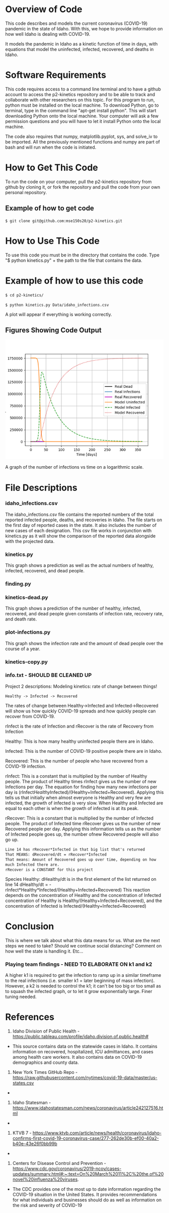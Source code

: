 # Overview of Code
This code describes and models the current coronavirus (COVID-19) pandemic in the state of Idaho. With this, we hope to provide information on how well Idaho is dealing with COVID-19.

It models the pandemic in Idaho as a kinetic function of time in days, with equations that model the uninfected, infected, recovered, and deaths in Idaho.

# Software Requirements
This code requires access to a command line terminal and to have a github account to access the p2-kinetics repository and to be able to track and collaborate with other researchers on this topic. For this program to run, python must be installed on the local machine. To download Python, go to terminal, type in the command line "apt-get install python". This will start 
downloading Python onto the local machine. Your computer will ask a few permission questions and you will have to let it install Python onto the local machine.

The code also requires that numpy, matplotlib.pyplot, sys, and solve_iv to be imported. All the previously mentioned functions and numpy are part of bash and will run when the code is initiated. 

# How to Get This Code
To run the code on your computer, pull the p2-kinetics repository from github by cloning it, or fork the repository and pull the code from your own personal repository. 

## Example of how to get code
`$ git clone git@github.com:mse150s20/p2-kinetics.git` 

# How to Use This Code

To use this code you must be in the directory that contains the code. Type "$ python kinetics.py" + the path to the file that contains the data. 

# Example of how to use this code
`$ cd p2-kinetics/`

`$ python kinetics.py Data/idaho_infections.csv`

A plot will appear if everything is working correctly.

## Figures Showing Code Output
![infections vs time](Data/infections.png)

A graph of the number of infections vs time on a logarithmic scale. 

# File Descriptions
### idaho_infections.csv
The idaho_infections.csv file contains the reported numbers of the total reported infected people, deaths, and recoveries in Idaho. The file starts on the first day of reported cases in the state. It also includes the number of new cases of each designation. This csv file works in conjunction with kinetics.py as it will show the comparison of the reported data alongside with the projected data. 

### kinetics.py
This graph shows a prediction as well as the actual numbers of healthy, infected, recovered, and dead people.
### finding.py

### kinetics-dead.py
This graph shows a prediction of the number of healthy, infected, recovered, and dead people given constants of infection rate, recovery rate, and death rate.

### plot-infections.py
This graph shows the infection rate and the amount of dead people over the course of a year.

### kinetics-copy.py

### info.txt - SHOULD BE CLEANED UP
Project 2 descriptions:
    Modeling kinetics: rate of change between things!

    Healthy -> Infected -> Recovered

The rates of change between Healthy->Infected and Infected->Recovered will show us how quickly COVID-19 spreads and how quickly people can recover from COVID-19.

rInfect is the rate of Infection and rRecover is the rate of Recovery from Infection

Healthy: This is how many healthy uninfected people there are in Idaho.

Infected: This is the number of COVID-19 positive people there are in Idaho.

Recovered: This is the number of people who have recovered from a COVID-19 infection.

rInfect: This is a constant that is multiplied by the number of Healthy people. The product of Healthy times rInfect gives us the number of new Infections per day.
The equation for finding how many new infections per day is (rInfect*Healthy*Infected)/(Healthy+Infected+Recovered). Applying this tells us that initially when almost everyone is Healthy and very few are infected, the growth of infected is very slow. When Healthy and Infected are equal to each other is when the growth of infected is at its peak.

rRecover: This is a constant that is multiplied by the number of Infected people. The product of Infected time rRecover gives us the number of new Recovered people per day.
Applying this information tells us as the number of Infected people goes up, the number ofnew Recovered people will also go up.


    Line 14 has rRecover*Infected in that big list that's returned
    That MEANS: dRecovered/dt = rRecover*Infected
    That means: Amount of Recovered goes up over time, depending on how much Infected there are.
    rRecover is a CONSTANT for this project

Species Healthy:
    dHealthy/dt is in the first element of the list returned on line 14
    dHealthy/dt = -rInfect\*Healthy*Infected/(Healthy+Infected+Recovered)
This reaction depends on the concentration of Healthy and the concentration of Infected
concentration of Healthy is Healthy/(Healthy+Infected+Recovered), and the concentration of Infected is Infected/(Healthy+Infected+Recovered)

# Conclusion
This is where we talk about what this data means for us. What are the next steps we need to take? Should we continue social distancing? Comment on how well the state is handling it. Etc...

### Playing team findings - NEED TO ELABORATE ON k1 and k2
A higher k1 is required to get the infection to ramp up in a similar timeframe to the real infections (i.e. smaller k1 = later beginning of mass infection). However, a k2 is needed to control the k1; it can't be too big or too small as to squash the infected graph, or to let it grow exponentially large. Finer tuning needed.

# References
1. Idaho Division of Public Health - https://public.tableau.com/profile/idaho.division.of.public.health#
  * This source contains data on the statewide cases in Idaho. It contains information on recovered, hospitalized, ICU admittances, and cases among health care workers. It also contains data on COVID-19 demographics and county data.

1. New York Times GitHub Repo -  https://raw.githubusercontent.com/nytimes/covid-19-data/master/us-states.csv
  * 

1. Idaho Statesman - https://www.idahostatesman.com/news/coronavirus/article242127516.html
  * 

1. KTVB 7 - https://www.ktvb.com/article/news/health/coronavirus/idaho-confirms-first-covid-19-coronavirus-case/277-262de30b-ef00-40a2-b40e-43e26f0bb99b
  * 

1. Centers for Disease Control and Prevention - https://www.cdc.gov/coronavirus/2019-ncov/cases-updates/summary.html#:~:text=On%20March%2011%2C%20the,of%20novel%20influenza%20viruses.
  * The CDC provides one of the most up to date information regarding the COVID-19 situation in the United States. It provides recommendations for what individuals and businesses should do as well as information on the risk and severity of COVID-19
